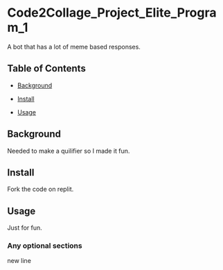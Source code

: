 # Code2Collage_Project_Elite_Program_1

A bot that has a lot of meme based responses.

## Table of Contents

- [Background](#background)

- [Install](#install)

- [Usage](#usage)

## Background

Needed to make a quilifier so I made it fun.

## Install

Fork the code on replit.

## Usage

Just for fun.

### Any optional sections

new line 